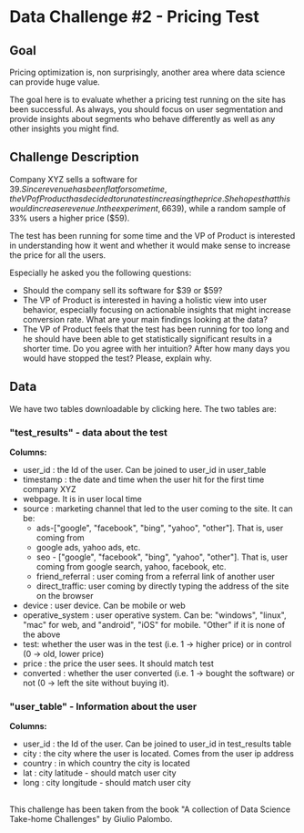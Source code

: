 # Data Challenge #2 - Pricing Test


## Goal
Pricing optimization is, non surprisingly, another area where data science can provide huge
value.

The goal here is to evaluate whether a pricing test running on the site has been successful.
As always, you should focus on user segmentation and provide insights about segments
who behave differently as well as any other insights you might find.

## Challenge Description

Company XYZ sells a software for $39. Since revenue has been flat for some time, the VP of
Product has decided to run a test increasing the price. She hopes that this would increase
revenue. In the experiment, 66% of the users have seen the old price ($39), while a random
sample of 33% users a higher price ($59).

The test has been running for some time and the VP of Product is interested in understanding
how it went and whether it would make sense to increase the price for all the users.

Especially he asked you the following questions:
* Should the company sell its software for $39 or $59?
* The VP of Product is interested in having a holistic view into user behavior, especially
focusing on actionable insights that might increase conversion rate. What are your main
findings looking at the data?
* The VP of Product feels that the test has been running for too long and he should
have been able to get statistically significant results in a shorter time. Do you agree with
her intuition? After how many days you would have stopped the test? Please, explain
why.

## Data

We have two tables downloadable by clicking here. The two tables are:

### "test_results" - data about the test

**Columns:**
* user_id : the Id of the user. Can be joined to user_id in user_table
* timestamp : the date and time when the user hit for the first time company XYZ
* webpage. It is in user local time
* source : marketing channel that led to the user coming to the site. It can be:
   * ads-["google", "facebook", "bing", "yahoo", "other"]. That is, user coming from
   * google ads, yahoo ads, etc.
   * seo - ["google", "facebook", "bing", "yahoo", "other"]. That is, user coming from google search, yahoo, facebook, etc.
   * friend_referral : user coming from a referral link of another user
   * direct_traffic: user coming by directly typing the address of the site on the browser
* device : user device. Can be mobile or web
* operative_system : user operative system. Can be: "windows", "linux", "mac" for web, and "android", "iOS" for mobile. "Other" if it is none of the above
* test: whether the user was in the test (i.e. 1 -> higher price) or in control (0 -> old, lower price)
* price : the price the user sees. It should match test 
* converted : whether the user converted (i.e. 1 -> bought the software) or not (0 -> left the site without buying it). 

### "user_table" - Information about the user

**Columns:**
* user_id : the Id of the user. Can be joined to user_id in test_results table
* city : the city where the user is located. Comes from the user ip address
* country : in which country the city is located
* lat : city latitude - should match user city
* long : city longitude - should match user city

## 
This challenge has been taken from the book "A collection of Data Science Take-home Challenges" by Giulio Palombo.
